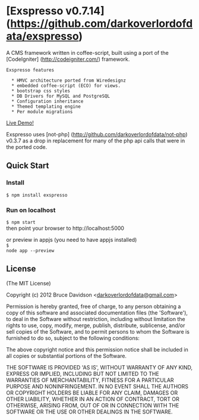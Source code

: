 # [Exspresso v0.7.14] (https://github.com/darkoverlordofdata/exspresso)

 A CMS framework written in coffee-script, built using a port of the [CodeIgniter] (<http://codeigniter.com/>) framework.

    Exspresso features

      * HMVC architecture ported from Wiredesignz
      * embedded coffee-script (ECO) for views.
      * bootstrap css styles
      * DB Drivers for MySQL and PostgreSQL
      * Configuration inheritance
      * Themed templating engine
      * Per module migrations

 [Live Demo!](http://exspresso.herokuapp.com/)

  Exspresso uses [not-php] (http://github.com/darkoverlordofdata/not-php) v0.3.7 as a drop in
  replacement for many of the php api calls that were in the ported code.


## Quick Start

### Install

<code>$ npm install exspresso</code>

### Run on localhost

  <code>$ npm start</code><br />
  then point your browser to http://localhost:5000

  or preview in appjs (you need to have appjs installed)
  <br /><code>$ node app --preview</code>



## License

(The MIT License)

Copyright (c) 2012 Bruce Davidson &lt;darkoverlordofdata@gmail.com&gt;

Permission is hereby granted, free of charge, to any person obtaining
a copy of this software and associated documentation files (the
'Software'), to deal in the Software without restriction, including
without limitation the rights to use, copy, modify, merge, publish,
distribute, sublicense, and/or sell copies of the Software, and to
permit persons to whom the Software is furnished to do so, subject to
the following conditions:

The above copyright notice and this permission notice shall be
included in all copies or substantial portions of the Software.

THE SOFTWARE IS PROVIDED 'AS IS', WITHOUT WARRANTY OF ANY KIND,
EXPRESS OR IMPLIED, INCLUDING BUT NOT LIMITED TO THE WARRANTIES OF
MERCHANTABILITY, FITNESS FOR A PARTICULAR PURPOSE AND NONINFRINGEMENT.
IN NO EVENT SHALL THE AUTHORS OR COPYRIGHT HOLDERS BE LIABLE FOR ANY
CLAIM, DAMAGES OR OTHER LIABILITY, WHETHER IN AN ACTION OF CONTRACT,
TORT OR OTHERWISE, ARISING FROM, OUT OF OR IN CONNECTION WITH THE
SOFTWARE OR THE USE OR OTHER DEALINGS IN THE SOFTWARE.
